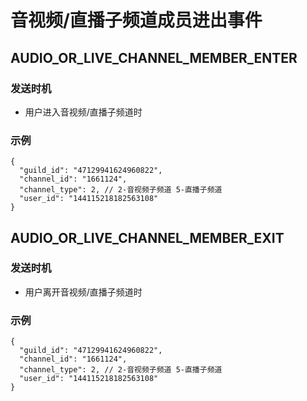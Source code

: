 # 音视频/直播子频道成员进出事件

## AUDIO_OR_LIVE_CHANNEL_MEMBER_ENTER

### 发送时机
- 用户进入音视频/直播子频道时

### 示例
```
{
  "guild_id": "47129941624960822",
  "channel_id": "1661124",
  "channel_type": 2, // 2-音视频子频道 5-直播子频道
  "user_id": "144115218182563108"
}
```

## AUDIO_OR_LIVE_CHANNEL_MEMBER_EXIT

### 发送时机
- 用户离开音视频/直播子频道时

### 示例
```
{
  "guild_id": "47129941624960822",
  "channel_id": "1661124",
  "channel_type": 2, // 2-音视频子频道 5-直播子频道
  "user_id": "144115218182563108"
}
```
